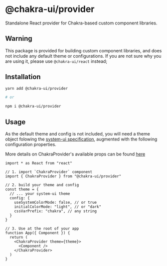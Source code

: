 # @chakra-ui/provider

Standalone React provider for Chakra-based custom component libraries.

## Warning

This package is provided for building custom component libraries, and does not
include any default theme or configurations. If you are not sure why you are
using it, please use `@chakra-ui/react` instead;

## Installation

```sh
yarn add @chakra-ui/provider

# or

npm i @chakra-ui/provider
```

## Usage

As the default theme and config is not included, you will need a theme object
folowing the [system-ui specification](https://system-ui.com/theme/), augmented
with the following configuration properties.

More details on ChakraProvider's available props can be found
[here](https://chakra-ui.com/docs/getting-started#chakraprovider-props)

```
import * as React from "react"

// 1. import `ChakraProvider` component
import { ChakraProvider } from "@chakra-ui/provider"

// 2. build your theme and config
const theme = {
  // ... your system-ui theme
  config: {
    useSystemColorMode: false, // or true
    initialColorMode: "light", // or "dark"
    cssVarPrefix: "chakra", // any string
  }
}

// 3. Use at the root of your app
function App({ Component }) {
  return (
    <ChakraProvider theme={theme}>
      <Component />
    </ChakraProvider>
  )
}

```

